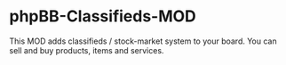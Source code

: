 phpBB-Classifieds-MOD
=====================

This MOD adds classifieds / stock-market system to your board. You can sell and buy products, items and services. 

